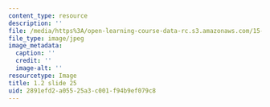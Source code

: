 ```yaml
---
content_type: resource
description: ''
file: /media/https%3A/open-learning-course-data-rc.s3.amazonaws.com/15-s21-nuts-and-bolts-of-business-plans-january-iap-2014/2891efd2a05525a3c001f94b9ef079c8_1.2_slide_25.jpg
file_type: image/jpeg
image_metadata:
  caption: ''
  credit: ''
  image-alt: ''
resourcetype: Image
title: 1.2 slide 25
uid: 2891efd2-a055-25a3-c001-f94b9ef079c8
---
```

